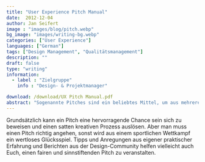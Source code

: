 ```yaml
---
title: "User Experience Pitch Manual"
date:  2012-12-04
author: Jan Seifert
image : "images/blog/pitch.webp"
bg_image: "images/writing-bg.webp"
categories: ["User Experience"]
languages: ["German"]
tags: ["Design Management", "Qualitätsmanagement"]
description: ""
draft: false
type: "writing"
information:
  - label : "Zielgruppe"
    info : "Design- & Projektmanager"

download: /download/UX Pitch Manual.pdf
abstract: "Sogenannte Pitches sind ein beliebtes Mittel, um aus mehreren Dienstleister einen passenden für sich auszuwählen. Die Erfahrungen, die wir Dienstleister machen, sind allerdings sehr durchwachsen. Es gibt hin und wieder gut organisierte Pitches, die wirklich spannend sind. Aber in der Summe sind die Erfahrungen eher ernüchternd. Nicht nur weil die Regeln häufig einem fairen Wettkampf widersprechen. Wir können uns meist gar nicht vorstellen, dass der Pitch-Ausrichter seine Ziele wirklich erreicht."
---
```


Grundsätzlich kann ein Pitch eine hervorragende Chance sein sich zu beweisen und einen satten kreativen Prozess auslösen. Aber man muss einen Pitch richtig angehen, sonst wird aus einem sportlichen Wettkampf ein wertloses Glücksspiel. Tipps und Anregungen aus eigener praktischer Erfahrung und Berichten aus der Design-Community helfen vielleicht auch Euch, einen fairen und sinnstiftenden Pitch zu veranstalten.

